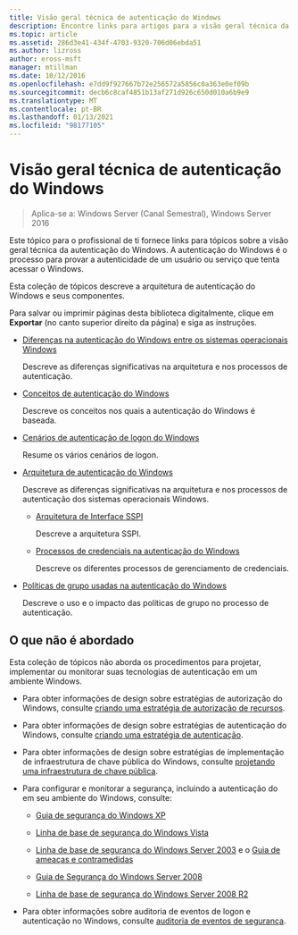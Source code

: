 ```yaml
---
title: Visão geral técnica de autenticação do Windows
description: Encontre links para artigos para a visão geral técnica da autenticação do Windows.
ms.topic: article
ms.assetid: 286d3e41-434f-4703-9320-706d06ebda51
ms.author: lizross
author: eross-msft
manager: mtillman
ms.date: 10/12/2016
ms.openlocfilehash: e7dd9f927667b72e256572a5856c0a363e0ef09b
ms.sourcegitcommit: decb6c8caf4851b13af271d926c650d010a6b9e9
ms.translationtype: MT
ms.contentlocale: pt-BR
ms.lasthandoff: 01/13/2021
ms.locfileid: "98177105"
---
```

# <a name="windows-authentication-technical-overview"></a>Visão geral técnica de autenticação do Windows

>Aplica-se a: Windows Server (Canal Semestral), Windows Server 2016

Este tópico para o profissional de ti fornece links para tópicos sobre a visão geral técnica da autenticação do Windows. A autenticação do Windows é o processo para provar a autenticidade de um usuário ou serviço que tenta acessar o Windows.

Esta coleção de tópicos descreve a arquitetura de autenticação do Windows e seus componentes.

Para salvar ou imprimir páginas desta biblioteca digitalmente, clique em **Exportar** (no canto superior direito da página) e siga as instruções.

-   [Diferenças na autenticação do Windows entre os sistemas operacionais Windows](/previous-versions/windows/it-pro/windows-server-2008-R2-and-2008/dn169017(v=ws.10))

    Descreve as diferenças significativas na arquitetura e nos processos de autenticação.

-   [Conceitos de autenticação do Windows](/previous-versions/windows/it-pro/windows-server-2008-R2-and-2008/dn169018(v=ws.10))

    Descreve os conceitos nos quais a autenticação do Windows é baseada.

-   [Cenários de autenticação de logon do Windows](/previous-versions/windows/it-pro/windows-server-2008-R2-and-2008/dn169020(v=ws.10))

    Resume os vários cenários de logon.

-   [Arquitetura de autenticação do Windows](/previous-versions/windows/it-pro/windows-server-2008-R2-and-2008/dn169024(v=ws.10))

    Descreve as diferenças significativas na arquitetura e nos processos de autenticação dos sistemas operacionais Windows.

    -   [Arquitetura de Interface SSPI](/previous-versions/windows/it-pro/windows-server-2008-R2-and-2008/dn169026(v=ws.10))

        Descreve a arquitetura SSPI.

    -   [Processos de credenciais na autenticação do Windows](/previous-versions/windows/it-pro/windows-server-2008-R2-and-2008/dn169014(v=ws.10))

        Descreve os diferentes processos de gerenciamento de credenciais.

-   [Políticas de grupo usadas na autenticação do Windows](/previous-versions/windows/it-pro/windows-server-2008-R2-and-2008/dn169021(v=ws.10))

    Descreve o uso e o impacto das políticas de grupo no processo de autenticação.

## <a name="what-is-not-covered"></a>O que não é abordado
Esta coleção de tópicos não aborda os procedimentos para projetar, implementar ou monitorar suas tecnologias de autenticação em um ambiente Windows.

-   Para obter informações de design sobre estratégias de autorização do Windows, consulte [criando uma estratégia de autorização de recursos](/previous-versions/windows/it-pro/windows-server-2003/cc783368(v=ws.10)).

-   Para obter informações de design sobre estratégias de autenticação do Windows, consulte [criando uma estratégia de autenticação](/previous-versions/windows/it-pro/windows-server-2003/cc758124(v=ws.10)).

-   Para obter informações de design sobre estratégias de implementação de infraestrutura de chave pública do Windows, consulte [projetando uma infraestrutura de chave pública](/previous-versions/windows/it-pro/windows-server-2003/cc773138(v=ws.10)).

-   Para configurar e monitorar a segurança, incluindo a autenticação do em seu ambiente do Windows, consulte:

    -   [Guia de segurança do Windows XP](https://www.microsoft.com/download/details.aspx?id=962)

    -   [Linha de base de segurança do Windows Vista](/previous-versions/tn-archive/dd450978(v=technet.10))

    -   [Linha de base de segurança do Windows Server 2003](/previous-versions/tn-archive/cc163140(v=technet.10)) e o [Guia de ameaças e contramedidas](/previous-versions/tn-archive/dd162275(v=technet.10))

    -   [Guia de Segurança do Windows Server 2008](https://www.microsoft.com/download/details.aspx?id=17606)

    -   [Linha de base de segurança do Windows Server 2008 R2](/previous-versions/tn-archive/gg236605(v=technet.10))

-   Para obter informações sobre auditoria de eventos de logon e autenticação no Windows, consulte [auditoria de eventos de segurança](/previous-versions/windows/it-pro/windows-server-2003/cc776394(v=ws.10)).
